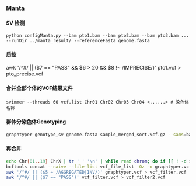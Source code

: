### Manta

#### SV 检测

```
python configManta.py --bam pto1.bam --bam pto2.bam --bam pto3.bam ... --runDir ../manta_result/ --referenceFasta genome.fasta 
```

#### 质控

awk '/^#/ || ($7 == "PASS" && $6 > 20 && $8 !~ /IMPRECISE/)' pto1.vcf > pto_precise.vcf


####  合并全部个体的VCF结果文件

```
svimmer --threads 60 vcf.list Chr01 Chr02 Chr03 Chr04 <......> # 染色体名称

```
#### 群体分染色体Genotyping

```sh
graphtyper genotype_sv genome.fasta sample_merged_sort.vcf.gz --sams=bam.list --region Chr01 --threads 40
```

#### 再合并

```sh
echo Chr{01..19} ChrX | tr ' ' '\n' | while read chrom; do if [[ ! -d sv_results/${chrom} ]]; then continue; fi; find sv_results/${chrom} -name "*.vcf.gz" | sort; done > vcf_file_list
bcftools concat --naive --file-list vcf_file_list -Oz -o graphtyper.vcf.gz
awk '/^#/ || ($5 ~ /AGGREGATED|INV/)' graphtyper.vcf > vcf_filter.vcf
awk '/^#/ || ($7 == "PASS")' vcf_filter.vcf > vcf_filter2.vcf

```

